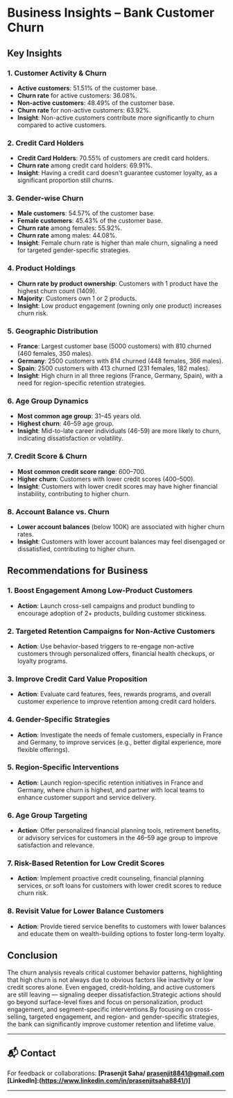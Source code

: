# Business Insights – Bank Customer Churn

## Key Insights

### 1. Customer Activity & Churn
- **Active customers**: 51.51% of the customer base.
- **Churn rate** for active customers: 36.08%.
- **Non-active customers**: 48.49% of the customer base.
- **Churn rate** for non-active customers: 63.92%.
- **Insight**: Non-active customers contribute more significantly to churn compared to active customers.

### 2. Credit Card Holders
- **Credit Card Holders**: 70.55% of customers are credit card holders.
- **Churn rate** among credit card holders: 69.91%.
- **Insight**: Having a credit card doesn't guarantee customer loyalty, as a significant proportion still churns.

### 3. Gender-wise Churn
- **Male customers**: 54.57% of the customer base.
- **Female customers**: 45.43% of the customer base.
- **Churn rate** among females: 55.92%.
- **Churn rate** among males: 44.08%.
- **Insight**: Female churn rate is higher than male churn, signaling a need for targeted gender-specific strategies.

### 4. Product Holdings
- **Churn rate by product ownership**: Customers with 1 product have the highest churn count (1409).
- **Majority**: Customers own 1 or 2 products.
- **Insight**: Low product engagement (owning only one product) increases churn risk.

### 5. Geographic Distribution
- **France**: Largest customer base (5000 customers) with 810 churned (460 females, 350 males).
- **Germany**: 2500 customers with 814 churned (448 females, 366 males).
- **Spain**: 2500 customers with 413 churned (231 females, 182 males).
- **Insight**: High churn in all three regions (France, Germany, Spain), with a need for region-specific retention strategies.

### 6. Age Group Dynamics
- **Most common age group**: 31–45 years old.
- **Highest churn**: 46–59 age group.
- **Insight**: Mid-to-late career individuals (46-59) are more likely to churn, indicating dissatisfaction or volatility.

### 7. Credit Score & Churn
- **Most common credit score range**: 600–700.
- **Higher churn**: Customers with lower credit scores (400–500).
- **Insight**: Customers with lower credit scores may have higher financial instability, contributing to higher churn.

### 8. Account Balance vs. Churn
- **Lower account balances** (below 100K) are associated with higher churn rates.
- **Insight**: Customers with lower account balances may feel disengaged or dissatisfied, contributing to higher churn.

## Recommendations for Business

### 1. Boost Engagement Among Low-Product Customers
- **Action**: Launch cross-sell campaigns and product bundling to encourage adoption of 2+ products, building customer stickiness.

### 2. Targeted Retention Campaigns for Non-Active Customers
- **Action**: Use behavior-based triggers to re-engage non-active customers through personalized offers, financial health checkups, or loyalty programs.

### 3. Improve Credit Card Value Proposition
- **Action**: Evaluate card features, fees, rewards programs, and overall customer experience to improve retention among credit card holders.

### 4. Gender-Specific Strategies
- **Action**: Investigate the needs of female customers, especially in France and Germany, to improve services (e.g., better digital experience, more flexible offerings).

### 5. Region-Specific Interventions
- **Action**: Launch region-specific retention initiatives in France and Germany, where churn is highest, and partner with local teams to enhance customer support and service delivery.

### 6. Age Group Targeting
- **Action**: Offer personalized financial planning tools, retirement benefits, or advisory services for customers in the 46–59 age group to improve satisfaction and relevance.

### 7. Risk-Based Retention for Low Credit Scores
- **Action**: Implement proactive credit counseling, financial planning services, or soft loans for customers with lower credit scores to reduce churn risk.

### 8. Revisit Value for Lower Balance Customers
- **Action**: Provide tiered service benefits to customers with lower balances and educate them on wealth-building options to foster long-term loyalty.

## Conclusion
The churn analysis reveals critical customer behavior patterns, highlighting that high churn is not always due to obvious factors like inactivity or low credit scores alone. Even engaged, credit-holding, and active customers are still leaving — signaling deeper dissatisfaction.Strategic actions should go beyond surface-level fixes and focus on personalization, product engagement, and segment-specific interventions.By focusing on cross-selling, targeted engagement, and region- and gender-specific strategies, the bank can significantly improve customer retention and lifetime value.

---

## 📬 Contact

For feedback or collaborations: **[Prasenjit Saha/ prasenjit8841@gmail.com 
[LinkedIn]:(https://www.linkedin.com/in/prasenjitsaha8841/)]**

---

